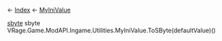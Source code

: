 ← [Index](Api-Index) ← [MyIniValue](VRage.Game.ModAPI.Ingame.Utilities.MyIniValue)

[sbyte](System.SByte) sbyte VRage.Game.ModAPI.Ingame.Utilities.MyIniValue.ToSByte(defaultValue)()